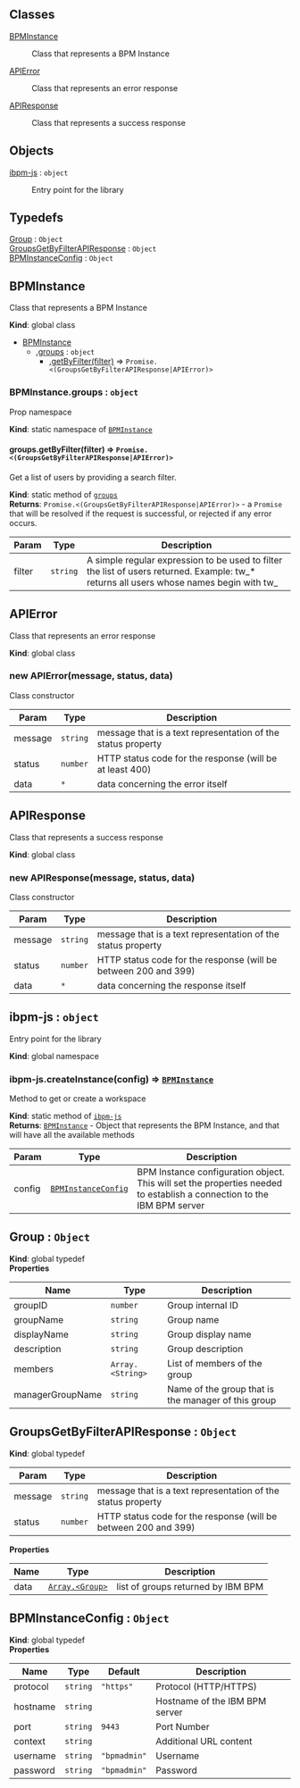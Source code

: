 ## Classes

<dl>
<dt><a href="#BPMInstance">BPMInstance</a></dt>
<dd><p>Class that represents a BPM Instance</p>
</dd>
<dt><a href="#APIError">APIError</a></dt>
<dd><p>Class that represents an error response</p>
</dd>
<dt><a href="#APIResponse">APIResponse</a></dt>
<dd><p>Class that represents a success response</p>
</dd>
</dl>

## Objects

<dl>
<dt><a href="#ibpm-js">ibpm-js</a> : <code>object</code></dt>
<dd><p>Entry point for the library</p>
</dd>
</dl>

## Typedefs

<dl>
<dt><a href="#Group">Group</a> : <code>Object</code></dt>
<dd></dd>
<dt><a href="#GroupsGetByFilterAPIResponse">GroupsGetByFilterAPIResponse</a> : <code>Object</code></dt>
<dd></dd>
<dt><a href="#BPMInstanceConfig">BPMInstanceConfig</a> : <code>Object</code></dt>
<dd></dd>
</dl>

<a name="BPMInstance"></a>

## BPMInstance
Class that represents a BPM Instance

**Kind**: global class  

* [BPMInstance](#BPMInstance)
    * [.groups](#BPMInstance.groups) : <code>object</code>
        * [.getByFilter(filter)](#BPMInstance.groups.getByFilter) ⇒ <code>Promise.&lt;(GroupsGetByFilterAPIResponse\|APIError)&gt;</code>

<a name="BPMInstance.groups"></a>

### BPMInstance.groups : <code>object</code>
Prop namespace

**Kind**: static namespace of [<code>BPMInstance</code>](#BPMInstance)  
<a name="BPMInstance.groups.getByFilter"></a>

#### groups.getByFilter(filter) ⇒ <code>Promise.&lt;(GroupsGetByFilterAPIResponse\|APIError)&gt;</code>
Get a list of users by providing a search filter.

**Kind**: static method of [<code>groups</code>](#BPMInstance.groups)  
**Returns**: <code>Promise.&lt;(GroupsGetByFilterAPIResponse\|APIError)&gt;</code> - a `Promise` that will be resolved if the request is successful, or rejected if any error occurs.  

| Param | Type | Description |
| --- | --- | --- |
| filter | <code>string</code> | A simple regular expression to be used to filter the list of users returned. Example: tw_* returns all users whose names begin with tw_ |

<a name="APIError"></a>

## APIError
Class that represents an error response

**Kind**: global class  
<a name="new_APIError_new"></a>

### new APIError(message, status, data)
Class constructor


| Param | Type | Description |
| --- | --- | --- |
| message | <code>string</code> | message that is a text representation of the status property |
| status | <code>number</code> | HTTP status code for the response (will be at least 400) |
| data | <code>\*</code> | data concerning the error itself |

<a name="APIResponse"></a>

## APIResponse
Class that represents a success response

**Kind**: global class  
<a name="new_APIResponse_new"></a>

### new APIResponse(message, status, data)
Class constructor


| Param | Type | Description |
| --- | --- | --- |
| message | <code>string</code> | message that is a text representation of the status property |
| status | <code>number</code> | HTTP status code for the response (will be between 200 and 399) |
| data | <code>\*</code> | data concerning the response itself |

<a name="ibpm-js"></a>

## ibpm-js : <code>object</code>
Entry point for the library

**Kind**: global namespace  
<a name="ibpm-js.createInstance"></a>

### ibpm-js.createInstance(config) ⇒ [<code>BPMInstance</code>](#BPMInstance)
Method to get or create a workspace

**Kind**: static method of [<code>ibpm-js</code>](#ibpm-js)  
**Returns**: [<code>BPMInstance</code>](#BPMInstance) - Object that represents the BPM Instance, and that will have all the available methods  

| Param | Type | Description |
| --- | --- | --- |
| config | [<code>BPMInstanceConfig</code>](#BPMInstanceConfig) | BPM Instance configuration object. This will set the properties needed to establish a connection to the IBM BPM server |

<a name="Group"></a>

## Group : <code>Object</code>
**Kind**: global typedef  
**Properties**

| Name | Type | Description |
| --- | --- | --- |
| groupID | <code>number</code> | Group internal ID |
| groupName | <code>string</code> | Group name |
| displayName | <code>string</code> | Group display name |
| description | <code>string</code> | Group description |
| members | <code>Array.&lt;String&gt;</code> | List of members of the group |
| managerGroupName | <code>string</code> | Name of the group that is the manager of this group |

<a name="GroupsGetByFilterAPIResponse"></a>

## GroupsGetByFilterAPIResponse : <code>Object</code>
**Kind**: global typedef  

| Param | Type | Description |
| --- | --- | --- |
| message | <code>string</code> | message that is a text representation of the status property |
| status | <code>number</code> | HTTP status code for the response (will be between 200 and 399) |

**Properties**

| Name | Type | Description |
| --- | --- | --- |
| data | [<code>Array.&lt;Group&gt;</code>](#Group) | list of groups returned by IBM BPM |

<a name="BPMInstanceConfig"></a>

## BPMInstanceConfig : <code>Object</code>
**Kind**: global typedef  
**Properties**

| Name | Type | Default | Description |
| --- | --- | --- | --- |
| protocol | <code>string</code> | <code>&quot;https&quot;</code> | Protocol (HTTP/HTTPS) |
| hostname | <code>string</code> |  | Hostname of the IBM BPM server |
| port | <code>string</code> | <code>9443</code> | Port Number |
| context | <code>string</code> |  | Additional URL content |
| username | <code>string</code> | <code>&quot;bpmadmin&quot;</code> | Username |
| password | <code>string</code> | <code>&quot;bpmadmin&quot;</code> | Password |

